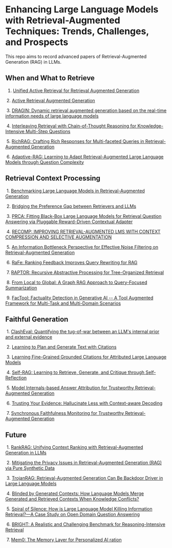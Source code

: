 # Enhancing Large Language Models with Retrieval-Augmented Techniques: Trends, Challenges, and Prospects

This repo aims to record advanced papers of Retrieval-Augmented Generation (RAG) in LLMs. 

## When and What to Retrieve

 1.  [Unified Active Retrieval for Retrieval Augmented Generation](http://arxiv.org/abs/2406.12534 )

 2.  [Active Retrieval Augmented Generation](https://arxiv.org/abs/2305.06983)
 
 3.  [DRAGIN: Dynamic retrieval augmented generation based on the real-time information needs of large language models](https://arxiv.org/abs/2403.10081)
 
 4.  [Interleaving Retrieval with Chain-of-Thought Reasoning for Knowledge-Intensive Multi-Step Questions](https://arxiv.org/pdf/2212.10509) 
 
 5.  [RichRAG: Crafting Rich Responses for Multi-faceted Queries in Retrieval-Augmented Generation](https://arxiv.org/abs/2406.12566)
 
 6.  [Adaptive-RAG: Learning to Adapt Retrieval-Augmented Large Language Models through Question Complexity](http://arxiv.org/abs/2403.14403)
 

## Retrieval Context Processing

 1.  [Benchmarking Large Language Models in Retrieval-Augmented Generation](http://arxiv.org/abs/2309.01431)
 
 2.  [Bridging the Preference Gap between Retrievers and LLMs](http://arxiv.org/abs/2401.06954 )
 
 3.  [PRCA: Fitting Black-Box Large Language Models for Retrieval Question Answering via Pluggable Reward-Driven Contextual Adapter ](https://aclanthology.org/2023.emnlp-main.326)
 
 4.  [RECOMP: IMPROVING RETRIEVAL-AUGMENTED LMS WITH CONTEXT COMPRESSION AND SELECTIVE AUGMENTATION](https://arxiv.org/abs/2310.04408)
 
 5.  [An Information Bottleneck Perspective for Effective Noise Filtering on Retrieval-Augmented Generation](https://arxiv.org/abs/2406.01549) 
 
 6.  [RaFe: Ranking Feedback Improves Query Rewriting for RAG](http://arxiv.org/abs/2405.14431 )
 
 7.  [RAPTOR: Recursive Abstractive Processing for Tree-Organized Retrieval](https://arxiv.org/abs/2401.18059)
 
 8.  [From Local to Global: A Graph RAG Approach to Query-Focused Summarization](https://arxiv.org/pdf/2404.16130)
 
 9.  [FacTool: Factuality Detection in Generative AI -- A Tool Augmented Framework for Multi-Task and Multi-Domain Scenarios](https://arxiv.org/abs/2307.13528)
 

## Faithful Generation

 1.  [ClashEval: Quantifying the tug-of-war between an LLM's internal prior and external evidence](https://arxiv.org/abs/2404.10198v2)
 
 2.  [Learning to Plan and Generate Text with Citations](https://arxiv.org/abs/2404.03381)
 
 3.  [Learning Fine-Grained Grounded Citations for Attributed Large Language Models](https://openreview.net/forum?id=7atXKldh-r)
 
 4.  [Self-RAG: Learning to Retrieve, Generate, and Critique through Self-Reflection](http://arxiv.org/abs/2310.11511)
 
 5.  [Model Internals-based Answer Attribution for Trustworthy Retrieval-Augmented Generation](https://arxiv.org/abs/2406.13663)
 
 6.  [Trusting Your Evidence: Hallucinate Less with Context-aware Decoding](https://aclanthology.org/2024.naacl-short.69/)
 
 7.  [Synchronous Faithfulness Monitoring for Trustworthy Retrieval-Augmented Generation](https://arxiv.org/abs/2406.13692)


## Future

 1.  [RankRAG: Unifying Context Ranking with Retrieval-Augmented Generation in LLMs](https://arxiv.org/abs/2407.02485v1)

 2.  [Mitigating the Privacy Issues in Retrieval-Augmented Generation (RAG) via Pure Synthetic Data](https://arxiv.org/pdf/2406.14773)

 3.  [TrojanRAG: Retrieval-Augmented Generation Can Be Backdoor Driver in Large Language Models](https://arxiv.org/abs/2405.13401)

 4.  [Blinded by Generated Contexts: How Language Models Merge Generated and Retrieved Contexts When Knowledge Conflicts?](https://arxiv.org/abs/2401.11911)

 5.  [Spiral of Silence: How is Large Language Model Killing Information Retrieval?—A Case Study on Open Domain Question Answering](https://arxiv.org/pdf/2404.10496 )

 6.  [BRIGHT: A Realistic and Challenging Benchmark for Reasoning-Intensive Retrieval](https://arxiv.org/abs/2407.12883)

 7.  [Mem0: The Memory Layer for Personalized AI ration](https://github.com/mem0ai/mem0)

     

